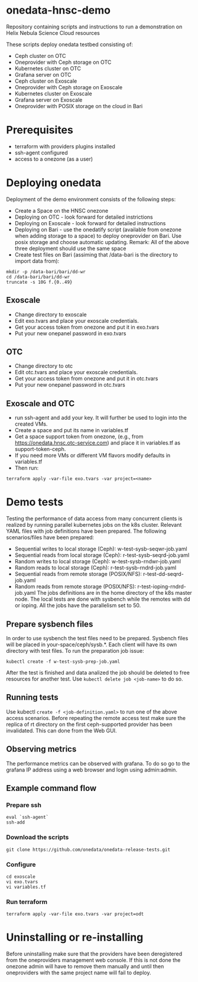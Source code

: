 # onedata-hnsc-demo

Repository containing scripts and instructions to run a demonstration on Helix Nebula Science Cloud resources

These scripts deploy onedata testbed consisting of:
- Ceph cluster on OTC
- Oneprovider with Ceph storage on OTC
- Kubernetes cluster on OTC
- Grafana server on OTC
- Ceph cluster on Exoscale
- Oneprovider with Ceph storage on Exoscale
- Kubernetes cluster on Exoscale
- Grafana server on Exoscale
- Oneprovider with POSIX storage on the cloud in Bari

# Prerequisites
- terraform with providers plugins installed
- ssh-agent configured
- access to a onezone (as a user)

# Deploying onedata
Deployment of the demo environment consists of the following steps:
- Create a Space on the HNSC onezone 
- Deploying on OTC - look forward for detailed instrictions
- Deploying on Exoscale - look forward for detailed instructions
- Deploying on Bari - use the onedatify script (available from onezone when adding storage to a space) to deploy oneprovider on Bari. Use posix storage and choose automatic updating.
Remark: All of the above three deployment should use the same space
- Create test files on Bari (assiming that /data-bari is the directory to import data from):
```
mkdir -p /data-bari/bari/dd-wr
cd /data-bari/bari/dd-wr
truncate -s 10G f.{0..49}
```
## Exoscale
- Change directory to exoscale
- Edit exo.tvars and place your exoscale credentials.
- Get your access token from onezone and put it in exo.tvars
- Put your new onepanel password in exo.tvars

## OTC
- Change directory to otc
- Edit otc.tvars and place your exoscale credentials.
- Get your access token from onezone and put it in otc.tvars
- Put your new onepanel password in otc.tvars

## Exoscale and OTC

- run ssh-agent and add your key. It will further be used to login into the created VMs.
- Create a space and put its name in variables.tf
- Get a space support token from onezone, (e.g., from https://onedata.hnsc.otc-service.com) and place it in variables.tf as support-token-ceph.
- If you need more VMs or different VM flavors modify defaults in variables.tf
- Then run:

```
terraform apply -var-file exo.tvars -var project=<name>
```

# Demo tests
Testing the performance of data access from many concurrent clients is realized by running parallel kubernetes jobs on the k8s cluster. Relevant YAML files with job definitions have been prepared. The following scenarios/files have been prepared:
- Sequential writes to local storage (Ceph): w-test-sysb-seqwr-job.yaml
- Sequential reads from local storage (Ceph): r-test-sysb-seqrd-job.yaml
- Random writes to local storage (Ceph): w-test-sysb-rndwr-job.yaml
- Random reads to local storage (Ceph): r-test-sysb-rndrd-job.yaml
- Sequential reads from remote storage (POSIX/NFS): r-test-dd-seqrd-job.yaml
- Random reads from remote storage (POSIX/NFS): r-test-ioping-rndrd-job.yaml
The jobs definitions are in the home directory of the k8s master node. The local tests are done with sysbench while the remotes with dd or ioping. All the jobs have the parallelism set to 50.

## Prepare sysbench files
In order to use sysbench the test files need to be prepared. Sysbench files will be placed in your-space/ceph/sysb.*. Each client will have its own directory with test files. To run the preparation job issue:
```
kubectl create -f w-test-sysb-prep-job.yaml
```
After the test is finished and data analized the job should be deleted to free resources for another test. Use `kubectl delete job <job-name>` to do so.

## Running tests
Use kubectl `create -f <job-definition.yaml>` to run one of the above access scenarios.
Before repeating the remote access test make sure the replica of rt directory on the first ceph-supported provider has been invalidated. This can done from the Web GUI.  

## Observing metrics
The performance metrics can be observed with grafana. To do so go to the grafana IP address using a web browser and login using admin:admin. 

## Example command flow 

### Prepare ssh 
```
eval `ssh-agent`
ssh-add
```
### Download the scripts
```
git clone https://github.com/onedata/onedata-release-tests.git
```
### Configure 
```
cd exoscale
vi exo.tvars
vi variables.tf

```
### Run terraform
```
terraform apply -var-file exo.tvars -var project=odt
```


# Uninstalling or re-installing
Before uninstalling make sure that the providers have been deregistered from the oneproviders management web
console. If this is not done the onezone admin will have to remove them manually and until then oneproviders with the same project name will fail to deploy.
